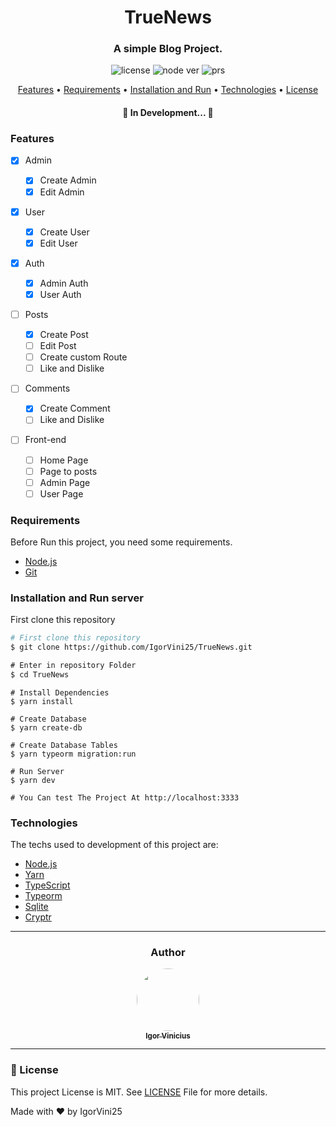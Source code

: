 <h1 align="center">TrueNews</h1>
<h3 align="center">A simple Blog Project.</h3>
<div align="center">

![license](https://img.shields.io/static/v1?label=license&message=MIT&color=blue)
![node ver](https://img.shields.io/static/v1?label=Node&message=14.18.1&color=blue)
![prs](https://img.shields.io/static/v1?label=PRs&message=welcome&color=green)

</div>

<p align="center">
 <a href="#features">Features</a> •
 <a href="#requirements">Requirements</a> • 
 <a href="#installation-and-run-server">Installation and Run</a> • 
 <a href="#technologies">Technologies</a> •
 <a href="#memo-license">License</a>
</p>

<h4 align="center"> 
	🚧 In Development...  🚧
</h4>

### Features

- [x] Admin

  - [x] Create Admin
  - [x] Edit Admin

- [x] User

  - [x] Create User
  - [x] Edit User

- [x] Auth

  - [x] Admin Auth
  - [x] User Auth

- [ ] Posts

  - [x] Create Post
  - [ ] Edit Post
  - [ ] Create custom Route
  - [ ] Like and Dislike

- [ ] Comments

  - [x] Create Comment
  - [ ] Like and Dislike

- [ ] Front-end
  - [ ] Home Page
  - [ ] Page to posts
  - [ ] Admin Page
  - [ ] User Page

### Requirements

Before Run this project, you need some requirements.

- [Node.js](https://nodejs.org/en/)
- [Git](https://git-scm.com)

### Installation and Run server

First clone this repository

```bash
# First clone this repository
$ git clone https://github.com/IgorVini25/TrueNews.git
```

```cmd
# Enter in repository Folder
$ cd TrueNews
```

```node
# Install Dependencies
$ yarn install

# Create Database
$ yarn create-db

# Create Database Tables
$ yarn typeorm migration:run

# Run Server
$ yarn dev

# You Can test The Project At http://localhost:3333
```

### Technologies

The techs used to development of this project are:

- [Node.js](https://nodejs.org/en/)
- [Yarn](https://yarnpkg.com/)
- [TypeScript](https://www.typescriptlang.org/)
- [Typeorm](https://typeorm.io/#/)
- [Sqlite](https://www.sqlite.org/index.html)
- [Cryptr](https://www.npmjs.com/package/cryptr)

---

<div align="center">
 <h3>Author</h3>
 <a href="https://github.com/IgorVini25">
  <img style="border-radius: 50%;" src="https://github.com/IgorVini25.png" width="100px;" alt=""/>
  <br />
  <sub><b>Igor Vinicius</b></sub>
 </a>
</div>

---

### :memo: License

This project License is MIT. See [LICENSE](LICENSE) File for more details.

Made with ♥ by IgorVini25
